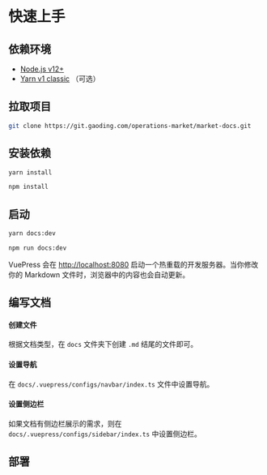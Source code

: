 # 快速上手

## 依赖环境

- [Node.js v12+](https://nodejs.org/)
- [Yarn v1 classic](https://classic.yarnpkg.com/zh-Hans/) （可选）

## 拉取项目

```bash
git clone https://git.gaoding.com/operations-market/market-docs.git
```

## 安装依赖

<CodeGroup>
  <CodeGroupItem title="YARN" active>

```bash
yarn install
```

  </CodeGroupItem>

  <CodeGroupItem title="NPM">

```bash
npm install
```

  </CodeGroupItem>
</CodeGroup>

## 启动

<CodeGroup>
  <CodeGroupItem title="YARN" active>

```bash
yarn docs:dev
```

  </CodeGroupItem>

  <CodeGroupItem title="NPM">

```bash
npm run docs:dev
```

  </CodeGroupItem>
</CodeGroup>

VuePress 会在 [http://localhost:8080](http://localhost:8080) 启动一个热重载的开发服务器。当你修改你的 Markdown 文件时，浏览器中的内容也会自动更新。

## 编写文档
#### 创建文件
根据文档类型，在 `docs` 文件夹下创建 `.md` 结尾的文件即可。
#### 设置导航
在 `docs/.vuepress/configs/navbar/index.ts` 文件中设置导航。
#### 设置侧边栏
如果文档有侧边栏展示的需求，则在 `docs/.vuepress/configs/sidebar/index.ts` 中设置侧边栏。


## 部署

